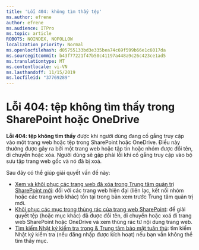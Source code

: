```yaml
---
title: 'Lỗi 404: không tìm thấy tệp'
ms.author: efrene
author: efrene
ms.audience: ITPro
ms.topic: article
ROBOTS: NOINDEX, NOFOLLOW
localization_priority: Normal
ms.openlocfilehash: d05755133bd3e335bea74c69f599b66e1c6017da
ms.sourcegitcommit: b43f77221f47b50c41197a448a9c26c423ce1ad5
ms.translationtype: MT
ms.contentlocale: vi-VN
ms.lasthandoff: 11/15/2019
ms.locfileid: "37769289"
---
```

# <a name="error-404-file-not-found-in-sharepoint-or-onedrive"></a>Lỗi 404: tệp không tìm thấy trong SharePoint hoặc OneDrive

**Lỗi 404: tệp không tìm thấy** được khi người dùng đang cố gắng truy cập vào một trang web hoặc tệp trong SharePoint hoặc OneDrive. Điều này thường được gây ra bởi một trang web hoặc tập tin hoặc nhóm được đổi tên, di chuyển hoặc xóa.
Người dùng sẽ gặp phải lỗi khi cố gắng truy cập vào bộ sưu tập trang web gốc và nó đã bị xoá.

Sau đây có thể giúp giải quyết vấn đề này:
- [Xem và khôi phục các trang web đã xóa trong Trung tâm quản trị SharePoint mới](https://docs.microsoft.com/sharepoint/view-and-restore-deleted-sites-in-new-admin-center): đối với các trang web hiện đại (liên lạc, kết nối nhóm hoặc các trang web khác) tồn tại trong bản xem trước Trung tâm quản trị mới.
- [Khôi phục các mục trong thùng rác của trang web SharePoint](https://support.office.com/article/Restore-items-in-the-Recycle-Bin-of-a-SharePoint-site-6df466b6-55f2-4898-8d6e-c0dff851a0be): để giải quyết tệp (hoặc mục khác) đã được đổi tên, di chuyển hoặc xoá đi trang web SharePoint hoặc OneDrive và xem thùng rác từ nội dung trang web.
- [Tìm kiếm Nhật ký kiểm tra trong &amp; Trung tâm bảo mật tuân thủ](https://docs.microsoft.com/office365/securitycompliance/search-the-audit-log-in-security-and-compliance): tìm kiếm Nhật ký kiểm tra (nếu đăng nhập được kích hoạt) nếu bạn vẫn không thể tìm thấy mục.